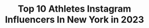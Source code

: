 ---
title: Top 10 Athletes Instagram Influencers In New York in 2023
description: >-
  Find top athletes Instagram influencers in New York in 2023. Most popular hashtags: #athlete #newyork #halloween.
platform: Instagram
hits: 133
text_top: Analyze the top-rated Instagram accounts on inBeat.
text_bottom: Our database has 133 Instagram influencers like this in New York, United States for you to pitch.
profiles:
  - username: "justinpaulmusic"
    fullname: >-
      Justin Paul
    bio: >-
      Husband. Dad. Songwriter. Musician. Believer. Non-athlete. New Yorker. Serving you cheesy family pics with a smattering of music/theatre/film content.
    location: "United States"
    followers: 31381
    engagement: 509
    commentsToLikes: 0.022694
    id: ck6ucgf3nfgap0j7127nrsozv
    verified: true
    hashtags: "#smallpaul, #starrpix, #blacklivesmatter, #ijustwannalive"
  - username: "heldilox"
    fullname: >-
      Ryan Held
    bio: >-
      Olympic Gold Medalist @arenausa athlete @newyorkac athlete @championsmojo athlete @chicagobulls NCSU alum Bama Environmentalist Eagle scout 217
    location: "United States"
    followers: 19028
    engagement: 900
    commentsToLikes: 0.006205
    id: ck138ifmtgdbt0i19m1wz6k87
    verified: true
    hashtags: "#austintexas, #more, #tyrproseries, #wearenc"
  - username: "makennastott"
    fullname: >-
      Makenna Stott
    bio: >-
      ⚽️ 10 Years Old Soccer Player ⚽️ 2010 @cloviscrossfire ⚽️ Account Monitored @happydaughterhappylife
    location: "United States"
    followers: 15125
    engagement: 647
    commentsToLikes: 0.013146
    id: ck0w5qbyj4wqr0i19onwn3u8y
    verified: false
    hashtags: "#sports, #soccerlove, #soccerdad, #nikesoccer"
  - username: "nflxnbapolls"
    fullname: >-
      Nflxnbapolls
    bio: >-
      • NFL and NBA polls • Follow Personal: @jjasminejl • Email: nflxnbapoll@gmail.com Join Discord Below ⏬
    location: "United States"
    followers: 21002
    engagement: 2864
    commentsToLikes: 0.039675
    id: ckaoxq3a5ebcx0i78gx1rl63d
    verified: false
    hashtags: ""
  - username: "betz._____"
    fullname: >-
      Betz
    bio: >-
      • Professional Dancer • Personal trainer & Fitness Coach • Athlete
    location: "United States"
    followers: 6188
    engagement: 534
    commentsToLikes: 0.109250
    id: ckap26g7uxktj0i78yyrog6z2
    verified: false
    hashtags: "#florida, #goodvibes, #photo, #dance"
  - username: "bomchicka_wawa"
    fullname: >-
      Allison Schieler
    bio: >-
      NYC-based contortionist, dancer, aerialist. Available for performances and private/group training. ✨ DM for virtual contortion class schedule. ✨
    location: "United States"
    followers: 26341
    engagement: 508
    commentsToLikes: 0.017177
    id: ck13b0p7lt47g0i19na8mhkls
    verified: false
    hashtags: "#balance, #fitfam, #circus, #circuseverydamnday"
  - username: "studio9nyc"
    fullname: >-
      Studio9NYC
    bio: >-
      NYC photographer & filmmaker, fitness trainer, classical singer. Male portraits here. More @AJStetson www.MaskedNYC.com
    location: "United States"
    followers: 15762
    engagement: 184
    commentsToLikes: 0.024595
    id: ck8t689pccmpj0j78ojh1s19f
    verified: false
    hashtags: "#malemodel, #voteblue, #hotguys, #shirtless"
  - username: "hnynut_berrios"
    fullname: >-
      Braxton Berrios
    bio: >-
      Be Like the Duck University of Miami | New York Jets Adidas Athlete
    location: "United States"
    followers: 69796
    engagement: 1264
    commentsToLikes: 0.016323
    id: ck8sxxt2tj2620j7896q9ho1q
    verified: true
    hashtags: "#blackouttuesday"
  - username: "ahicks31"
    fullname: >-
      Aaron Hicks
    bio: >-
      AZ-NY Centerfielder for the New York Yankees Jordan Athlete
    location: "United States"
    followers: 193831
    engagement: 433
    commentsToLikes: 0.016968
    id: ck6towjw2gi8l0j71mjqzoodh
    verified: true
    hashtags: "#happynewyear, #thereturn, #100anniversary, #lfg"
  - username: "throwrw"
    fullname: >-
      Rudy Winkler
    bio: >-
      NYAC @newyorkac 2016 Olympic Athlete
    location: "United States"
    followers: 2644
    engagement: 2127
    commentsToLikes: 0.030636
    id: ck138s7jkhrks0i19d9awh5hl
    verified: true
    hashtags: "#hammerthrow, #usatf, #tokyo2020, #iaafdoha2019"
---